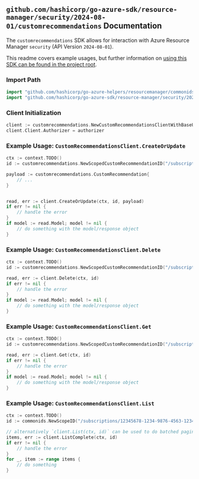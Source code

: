 
## `github.com/hashicorp/go-azure-sdk/resource-manager/security/2024-08-01/customrecommendations` Documentation

The `customrecommendations` SDK allows for interaction with Azure Resource Manager `security` (API Version `2024-08-01`).

This readme covers example usages, but further information on [using this SDK can be found in the project root](https://github.com/hashicorp/go-azure-sdk/tree/main/docs).

### Import Path

```go
import "github.com/hashicorp/go-azure-helpers/resourcemanager/commonids"
import "github.com/hashicorp/go-azure-sdk/resource-manager/security/2024-08-01/customrecommendations"
```


### Client Initialization

```go
client := customrecommendations.NewCustomRecommendationsClientWithBaseURI("https://management.azure.com")
client.Client.Authorizer = authorizer
```


### Example Usage: `CustomRecommendationsClient.CreateOrUpdate`

```go
ctx := context.TODO()
id := customrecommendations.NewScopedCustomRecommendationID("/subscriptions/12345678-1234-9876-4563-123456789012/resourceGroups/some-resource-group", "customRecommendationName")

payload := customrecommendations.CustomRecommendation{
	// ...
}


read, err := client.CreateOrUpdate(ctx, id, payload)
if err != nil {
	// handle the error
}
if model := read.Model; model != nil {
	// do something with the model/response object
}
```


### Example Usage: `CustomRecommendationsClient.Delete`

```go
ctx := context.TODO()
id := customrecommendations.NewScopedCustomRecommendationID("/subscriptions/12345678-1234-9876-4563-123456789012/resourceGroups/some-resource-group", "customRecommendationName")

read, err := client.Delete(ctx, id)
if err != nil {
	// handle the error
}
if model := read.Model; model != nil {
	// do something with the model/response object
}
```


### Example Usage: `CustomRecommendationsClient.Get`

```go
ctx := context.TODO()
id := customrecommendations.NewScopedCustomRecommendationID("/subscriptions/12345678-1234-9876-4563-123456789012/resourceGroups/some-resource-group", "customRecommendationName")

read, err := client.Get(ctx, id)
if err != nil {
	// handle the error
}
if model := read.Model; model != nil {
	// do something with the model/response object
}
```


### Example Usage: `CustomRecommendationsClient.List`

```go
ctx := context.TODO()
id := commonids.NewScopeID("/subscriptions/12345678-1234-9876-4563-123456789012/resourceGroups/some-resource-group")

// alternatively `client.List(ctx, id)` can be used to do batched pagination
items, err := client.ListComplete(ctx, id)
if err != nil {
	// handle the error
}
for _, item := range items {
	// do something
}
```
